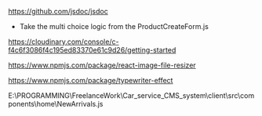 <!-- Documentation generator: -->
https://github.com/jsdoc/jsdoc

- Take the multi choice logic from the ProductCreateForm.js

<!-- Image upload cloud backend -->
https://cloudinary.com/console/c-f4c6f3086f4c195ed83370e61c9d26/getting-started

<!-- Front end images resizing: -->
https://www.npmjs.com/package/react-image-file-resizer

<!-- Type writer effect -->
https://www.npmjs.com/package/typewriter-effect

<!-- Implement the pagination from here -->
E:\PROGRAMMING\FreelanceWork\Car_service_CMS_system\client\src\components\home\NewArrivals.js
